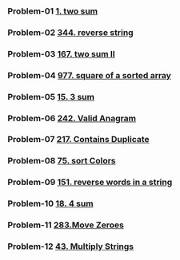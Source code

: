### Problem-01 [1. two sum](https://leetcode.com/problems/two-sum/description/)

### Problem-02 [344. reverse string](https://leetcode.com/problems/reverse-string/description/)

### Problem-03 [167. two sum II](https://leetcode.com/problems/two-sum-ii-input-array-is-sorted/description/)

### Problem-04 [977. square of a sorted array](https://leetcode.com/problems/squares-of-a-sorted-array/description/)

### Problem-05 [15. 3 sum](https://leetcode.com/problems/3sum/description/)  

### Problem-06 [242. Valid Anagram](https://leetcode.com/problems/valid-anagram/description/)  

### Problem-07 [217. Contains Duplicate](https://leetcode.com/problems/contains-duplicate/description/)

### Problem-08 [75. sort Colors](https://leetcode.com/problems/sort-colors/description/)  

### Problem-09 [151. reverse words in a string ](https://leetcode.com/problems/reverse-words-in-a-string/description/)

### Problem-10 [18. 4 sum ](https://leetcode.com/problems/4sum/description/)

### Problem-11 [283.Move Zeroes](https://leetcode.com/problems/move-zeroes/description/)

### Problem-12 [43. Multiply Strings](https://leetcode.com/problems/multiply-strings/description/)
